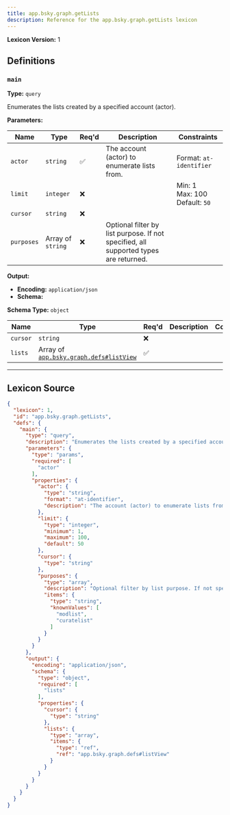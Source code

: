 ```yaml
---
title: app.bsky.graph.getLists
description: Reference for the app.bsky.graph.getLists lexicon
---
```

**Lexicon Version:** 1

## Definitions

<a name="main"></a>
### `main`

**Type:** `query`

Enumerates the lists created by a specified account (actor).

**Parameters:**

| Name | Type | Req'd  | Description | Constraints |
|------|------|----------|-------------|-------------|
| `actor` | `string` | ✅  | The account (actor) to enumerate lists from. | Format: `at-identifier` |
| `limit` | `integer` | ❌  |  | Min: 1<br/>Max: 100<br/>Default: `50` |
| `cursor` | `string` | ❌  |  |  |
| `purposes` | Array of `string` | ❌  | Optional filter by list purpose. If not specified, all supported types are returned. |  |
**Output:**

- **Encoding:** `application/json`
- **Schema:**

**Schema Type:** `object`

| Name | Type | Req'd  | Description | Constraints |
|------|------|----------|-------------|-------------|
| `cursor` | `string` | ❌  |  |  |
| `lists` | Array of [`app.bsky.graph.defs#listView`](/lexicons/app/bsky/graph/defs#listView) | ✅  |  |  |

---

## Lexicon Source
```json
{
  "lexicon": 1,
  "id": "app.bsky.graph.getLists",
  "defs": {
    "main": {
      "type": "query",
      "description": "Enumerates the lists created by a specified account (actor).",
      "parameters": {
        "type": "params",
        "required": [
          "actor"
        ],
        "properties": {
          "actor": {
            "type": "string",
            "format": "at-identifier",
            "description": "The account (actor) to enumerate lists from."
          },
          "limit": {
            "type": "integer",
            "minimum": 1,
            "maximum": 100,
            "default": 50
          },
          "cursor": {
            "type": "string"
          },
          "purposes": {
            "type": "array",
            "description": "Optional filter by list purpose. If not specified, all supported types are returned.",
            "items": {
              "type": "string",
              "knownValues": [
                "modlist",
                "curatelist"
              ]
            }
          }
        }
      },
      "output": {
        "encoding": "application/json",
        "schema": {
          "type": "object",
          "required": [
            "lists"
          ],
          "properties": {
            "cursor": {
              "type": "string"
            },
            "lists": {
              "type": "array",
              "items": {
                "type": "ref",
                "ref": "app.bsky.graph.defs#listView"
              }
            }
          }
        }
      }
    }
  }
}
```
